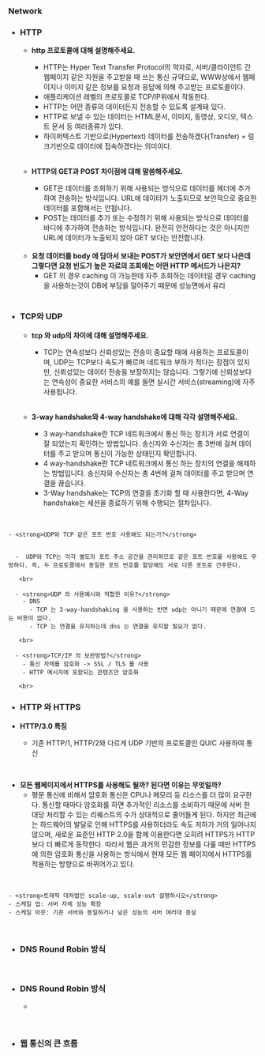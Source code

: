 ### Network

  - ### HTTP
    - <strong> http 프로토콜에 대해 설명해주세요.</strong>  

      - HTTP는 Hyper Text Transfer Protocol의 약자로, 서버/클라이언트 간 웹페이지 같은 자원을 주고받을 때 쓰는 통신 규약으로, WWW상에서 웹페이지나 이미지 같은 정보를 요청과 응답에 의해 주고받는 프로토콜이다. 
      - 애플리케이션 레벨의 프로토콜로 TCP/IP위에서 작동한다.
      - HTTP는 어떤 종류의 데이터든지 전송할 수 있도록 설계돼 있다. 
      - HTTP로 보낼 수 있는 데이터는 HTML문서, 이미지, 동영상, 오디오, 텍스트 문서 등 여러종류가 있다.
      - 하이퍼텍스트 기반으로(Hypertext) 데이터를 전송하겠다(Transfer) = 링크기반으로 데이터에 접속하겠다는 의미이다.

    <br>
    
    - <strong>  HTTP의 GET과 POST 차이점에 대해 말씀해주세요.</strong>  
    
      - GET은 데이터를 조회하기 위해 사용되는 방식으로 데이터를 헤더에 추가하여 전송하는 방식입니다. URL에 데이터가 노출되므로 보안적으로 중요한 데이터를 포함해서는 안됩니다.
      - POST는 데이터를 추가 또는 수정하기 위해 사용되는 방식으로 데이터를 바디에 추가하여 전송하는 방식입니다. 완전히 안전하다는 것은 아니지만 URL에 데이터가 노출되지 않아 GET 보다는 안전합니다.

    <br>
    
      - <strong>요청 데이터를 body 에 담아서 보내는 POST가 보안면에서 GET 보다 나은데 그렇다면 요청 빈도가 높은 자료의 조회에는 어떤 HTTP 메서드가 나은지?</strong>  
        - GET 의 경우 caching 이 가능한데 자주 조회하는 데이터일 경우 caching 을 사용하는것이 DB에 부담을 덜어주기 때문에 성능면에서 유리
    
    <br>
    
    
  - ### TCP와 UDP

    - <strong> tcp 와 udp의 차이에 대해 설명해주세요.</strong>
  
      - TCP는 연속성보다 신뢰성있는 전송이 중요할 때에 사용하는 프로토콜이며, UDP는 TCP보다 속도가 빠르며 네트워크 부하가 적다는 장점이 있지만, 신뢰성있는 데이터 전송을 보장하지는 않습니다. 그렇기에 신뢰성보다는 연속성이 중요한 서비스의 예를 들면 실시간 서비스(streaming)에 자주 사용됩니다.

  
    <br>
   
    - <strong> 3-way handshake와 4-way handshake에 대해 각각 설명해주세요.</strong>  
     
      - 3 way-handshake란 TCP 네트워크에서 통신 하는 장치가 서로 연결이 잘 되었는지 확인하는 방법입니다. 송신자와 수신자는 총 3번에 걸쳐 데이터를 주고 받으며 통신이 가능한 상태인지 확인합니다.
      - 4 way-handshake란 TCP 네트워크에서 통신 하는 장치의 연결을 해제하는 방법입니다. 송신자와 수신자는 총 4번에 걸쳐 데이터를 주고 받으며 연결을 끊습니다.
      - 3-Way handshake는 TCP의 연결을 초기화 할 때 사용한다면, 4-Way handshake는 세션을 종료하기 위해 수행되는 절차입니다.
   
   <br>
    
    - <strong>UDP와 TCP 같은 포트 번호 사용해도 되는가?</strong>  
    
    
      -  UDP와 TCP는 각각 별도의 포트 주소 공간을 관리하므로 같은 포트 번호를 사용해도 무방하다. 즉, 두 프로토콜에서 동일한 포트 번호를 할당해도 서로 다른 포트로 간주한다.

       <br>

      - <strong>UDP 의 사용예시와 적합한 이유?</strong>  
        - DNS  
          - TCP 는 3-way-handshaking 을 사용하는 반면 udp는 아니기 때문에 연결에 드는 비용이 없다.   
          - TCP 는 연결을 유지하는데 dns 는 연결을 유지할 필요가 없다.

       <br>

      - <strong>TCP/IP 의 보완방법?</strong>  
        - 통신 자체를 암호화 -> SSL / TLS 를 사용
        - HTTP 메시지에 포함되는 콘텐츠만 암호화

       <br>

  - ### HTTP 와 HTTPS
    
   - <strong>HTTP/3.0 특징</strong>  
     - 기존 HTTP/1, HTTP/2와 다르게 UDP 기반의 프로토콜인 QUIC 사용하여 통신

   <br>
   
   - <strong>모든 웹페이지에서 HTTPS를 사용해도 될까? 된다면 이유는 무엇일까?</strong>  
     - 평문 통신에 비해서 암호화 통신은 CPU나 메모리 등 리소스를 더 많이 요구한다. 통신할 때마다 암호화를 하면 추가적인 리소스를 소비하기 때문에 서버 한 대당 처리할 수 있는 리퀘스트의 수가 상대적으로 줄어들게 된다.
하지만 최근에는 하드웨어의 발달로 인해 HTTPS를 사용하더라도 속도 저하가 거의 일어나지 않으며, 새로운 표준인 HTTP 2.0을 함께 이용한다면 오히려 HTTPS가 HTTP보다 더 빠르게 동작한다. 따라서 웹은 과거의 민감한 정보를 다룰 때만 HTTPS에 의한 암호화 통신을 사용하는 방식에서 현재 모든 웹 페이지에서 HTTPS를 적용하는 방향으로 바뀌어가고 있다.


   <br>
   
    - <strong>트래픽 대처법인 scale-up, scale-out 설명하시오</strong>  
    - 스케일 업: 서버 자체 성능 확장
    - 스케일 아웃: 기존 서버와 동일하거나 낮은 성능의 서버 여러대 증설


   <br>


  - ### DNS Round Robin 방식


   <br>

  - ### DNS Round Robin 방식
    -   

   <br>

  - ### 웹 통신의 큰 흐름

<br>
<br>

